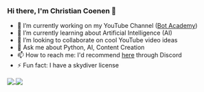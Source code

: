 ### Hi there, I'm Christian Coenen 👋

<!--
**ChristianCoenen/ChristianCoenen** is a ✨ _special_ ✨ repository because its `README.md` (this file) appears on your GitHub profile.
-->

- 🔭 I’m currently working on my YouTube Channel ([Bot Academy](https://www.youtube.com/BotAcademyYT))
- 🌱 I’m currently learning about Artificial Intelligence (AI)
- 👯 I’m looking to collaborate on cool YouTube video ideas
- 💬 Ask me about Python, AI, Content Creation
- 📫 How to reach me: I'd recommend [here](https://discord.com/invite/6fRE4DE) through Discord
- ⚡ Fun fact: I have a skydiver license


<a href="https://github.com/anuraghazra/github-readme-stats">
  <img align="center" src="https://github-readme-stats-one-bice.vercel.app/api?username=christiancoenen&count_private=true&role=OWNER,ORGANIZATION_MEMBER&include_all_commits=true&show_icons=true&title_color=3C93B4&icon_color=3C93B4&text_color=ffffff&bg_color=000000" />
</a>
<a href="https://github.com/anuraghazra/github-readme-stats">
  <img align="center" src="https://github-readme-stats.vercel.app/api/top-langs/?username=christiancoenen&count_private=true&layout=compact&title_color=3C93B4&icon_color=3C93B4&text_color=ffffff&bg_color=000000" />
</a>

